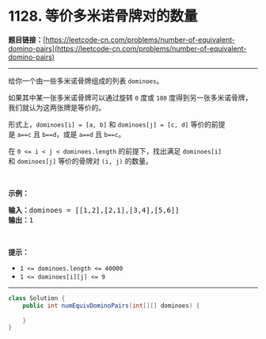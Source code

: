 # 1128. 等价多米诺骨牌对的数量

**题目链接：**[https://leetcode-cn.com/problems/number-of-equivalent-domino-pairs](https://leetcode-cn.com/problems/number-of-equivalent-domino-pairs)

---

<div class="content__1Y2H">
 <div class="notranslate">
  <p>给你一个由一些多米诺骨牌组成的列表&nbsp;<code>dominoes</code>。</p> 
  <p>如果其中某一张多米诺骨牌可以通过旋转 <code>0</code>&nbsp;度或 <code>180</code> 度得到另一张多米诺骨牌，我们就认为这两张牌是等价的。</p> 
  <p>形式上，<code>dominoes[i] = [a, b]</code>&nbsp;和&nbsp;<code>dominoes[j] = [c, d]</code>&nbsp;等价的前提是&nbsp;<code>a==c</code>&nbsp;且&nbsp;<code>b==d</code>，或是&nbsp;<code>a==d</code> 且&nbsp;<code>b==c</code>。</p> 
  <p>在&nbsp;<code>0 &lt;= i &lt; j &lt; dominoes.length</code>&nbsp;的前提下，找出满足&nbsp;<code>dominoes[i]</code> 和&nbsp;<code>dominoes[j]</code>&nbsp;等价的骨牌对 <code>(i, j)</code> 的数量。</p> 
  <p>&nbsp;</p> 
  <p><strong>示例：</strong></p> 
  <pre class="language-text"><strong>输入：</strong>dominoes = [[1,2],[2,1],[3,4],[5,6]]
<strong>输出：</strong>1
</pre> 
  <p>&nbsp;</p> 
  <p><strong>提示：</strong></p> 
  <ul> 
   <li><code>1 &lt;= dominoes.length &lt;= 40000</code></li> 
   <li><code>1 &lt;= dominoes[i][j] &lt;= 9</code></li> 
  </ul> 
 </div>
</div>

---

```java
class Solution {
    public int numEquivDominoPairs(int[][] dominoes) {
        
    }
}
```
